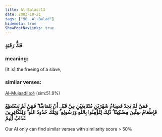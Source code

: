 ```yaml
---
title: Al-Balad:13
date: 2003-10-21
tags: ["90 .Al-Balad"]
hidemeta: true 
ShowPostNavLinks: true 
---
```

### فَكُّ رَقَبَةٍ
### meaning: 
[It is] the freeing of a slave,
### similar verses: 

[Al-Mujaadila:4](/58/4) (sim:51.9%)

### فَمَنْ لَمْ يَجِدْ فَصِيَامُ شَهْرَيْنِ مُتَتَابِعَيْنِ مِنْ قَبْلِ أَنْ يَتَمَاسَّا ۖ فَمَنْ لَمْ يَسْتَطِعْ فَإِطْعَامُ سِتِّينَ مِسْكِينًا ۚ ذَٰلِكَ لِتُؤْمِنُوا بِاللَّهِ وَرَسُولِهِ ۚ وَتِلْكَ حُدُودُ اللَّهِ ۗ وَلِلْكَافِرِينَ عَذَابٌ أَلِيمٌ

Our AI only can find similar verses with similarity score > 50% 



